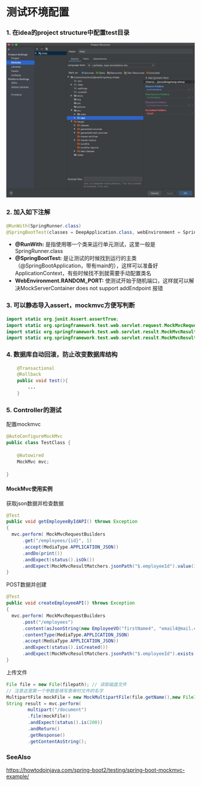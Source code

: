 
# 测试环境配置



### 1. 在idea的project structure中配置test目录

![test](test.png)

<!--more-->


### 2. 加入如下注解

```java
@RunWith(SpringRunner.class)
@SpringBootTest(classes = DeepApplication.class, webEnvironment = SpringBootTest.WebEnvironment.RANDOM_PORT)
```

   + **@RunWith:** 是指使用哪一个类来运行单元测试，这里一般是SpringRunner.class
   + **@SpringBootTest:** 是让测试的时候找到运行的主类（@SpringBootApplication，带有main的），这样可以准备好ApplicationContext，有些时候找不到就需要手动配置类名
   + **WebEnvironment.RANDOM_PORT:** 使测试开始于随机端口，这样就可以解决MockServerContainer does not support addEndpoint 报错

### 3. 可以静态导入assert，mockmvc方便写判断

```java
import static org.junit.Assert.assertTrue;
import static org.springframework.test.web.servlet.request.MockMvcRequestBuilders.*;
import static org.springframework.test.web.servlet.result.MockMvcResultHandlers.print;
import static org.springframework.test.web.servlet.result.MockMvcResultMatchers.status;
```

### 4. 数据库自动回滚，防止改变数据库结构

```java
    @Transactional
    @Rollback
    public void test(){
        ...
    }
```

### 5. Controller的测试

配置mockmvc

```java
@AutoConfigureMockMvc
public class TestClass {

    @Autowired
    MockMvc mvc;

}
```

#### MockMvc使用实例

获取json数据并检查数据

```java
@Test
public void getEmployeeByIdAPI() throws Exception 
{
  mvc.perform( MockMvcRequestBuilders
      .get("/employees/{id}", 1)                                           // get router
      .accept(MediaType.APPLICATION_JSON))                                 // set response type
      .andDo(print())                                                      // print result
      .andExpect(status().isOk())                                          // expect http 200
      .andExpect(MockMvcResultMatchers.jsonPath("$.employeeId").value(1)); // expect data in json
}
```

POST数据并创建

```java
@Test
public void createEmployeeAPI() throws Exception 
{
  mvc.perform( MockMvcRequestBuilders
      .post("/employees")                                                     // post router
      .content(asJsonString(new EmployeeVO("firstName4", "email4@mail.com"))) // post json data
      .contentType(MediaType.APPLICATION_JSON)                                // set ContentType
      .accept(MediaType.APPLICATION_JSON))                                    // set return type
      .andExpect(status().isCreated())
      .andExpect(MockMvcResultMatchers.jsonPath("$.employeeId").exists());    // expect data in json
}
```

上传文件

```java
File file = new File(filepath); // 读取磁盘文件
// 注意这里第一个参数是填写表单时文件的名字
MultipartFile mockFile = new MockMultipartFile(file.getName(),new FileInputStream(file));  // 创建mockmultipartfile
String result = mvc.perform(
        multipart("/document")
        .file(mockFile))
        .andExpect(status().is(200))
        .andReturn()
        .getResponse()
        .getContentAsString();
```

### SeeAlso
https://howtodoinjava.com/spring-boot2/testing/spring-boot-mockmvc-example/
